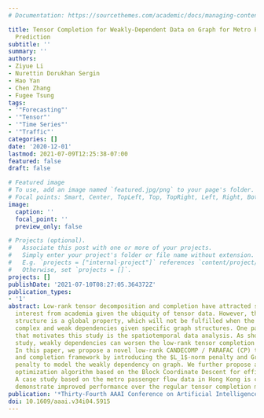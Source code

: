 ```yaml
---
# Documentation: https://sourcethemes.com/academic/docs/managing-content/

title: Tensor Completion for Weakly-Dependent Data on Graph for Metro Passenger Flow
  Prediction
subtitle: ''
summary: ''
authors:
- Ziyue Li
- Nurettin Dorukhan Sergin
- Hao Yan
- Chen Zhang
- Fugee Tsung
tags:
- '"Forecasting"'
- '"Tensor"'
- '"Time Series"'
- '"Traffic"'
categories: []
date: '2020-12-01'
lastmod: 2021-07-09T12:25:38-07:00
featured: false
draft: false

# Featured image
# To use, add an image named `featured.jpg/png` to your page's folder.
# Focal points: Smart, Center, TopLeft, Top, TopRight, Left, Right, BottomLeft, Bottom, BottomRight.
image:
  caption: ''
  focal_point: ''
  preview_only: false

# Projects (optional).
#   Associate this post with one or more of your projects.
#   Simply enter your project's folder or file name without extension.
#   E.g. `projects = ["internal-project"]` references `content/project/deep-learning/index.md`.
#   Otherwise, set `projects = []`.
projects: []
publishDate: '2021-07-10T08:27:05.364372Z'
publication_types:
- '1'
abstract: Low-rank tensor decomposition and completion have attracted significant
  interest from academia given the ubiquity of tensor data. However, the low-rank
  structure is a global property, which will not be fulfilled when the data presents
  complex and weak dependencies given specific graph structures. One particular application
  that motivates this study is the spatiotemporal data analysis. As shown in the preliminary
  study, weakly dependencies can worsen the low-rank tensor completion performance.
  In this paper, we propose a novel low-rank CANDECOMP / PARAFAC (CP) tensor decomposition
  and completion framework by introducing the $L_1$-norm penalty and Graph Laplacian
  penalty to model the weakly dependency on graph. We further propose an efficient
  optimization algorithm based on the Block Coordinate Descent for efficient estimation.
  A case study based on the metro passenger flow data in Hong Kong is conducted to
  demonstrate improved performance over the regular tensor completion methods.
publication: '*Thirty-Fourth AAAI Conference on Artificial Intelligence*'
doi: 10.1609/aaai.v34i04.5915
---
```

